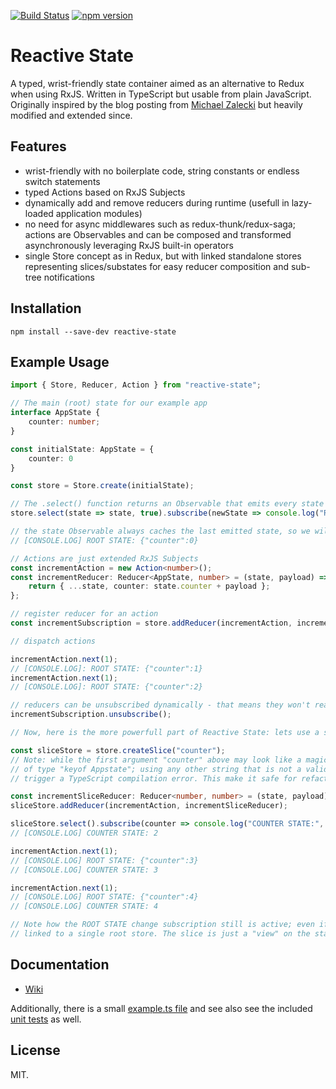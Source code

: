 [![Build Status](https://travis-ci.org/Dynalon/reactive-state.svg?branch=master)](https://travis-ci.org/Dynalon/reactive-state)
[![npm version](https://badge.fury.io/js/reactive-state.svg)](https://badge.fury.io/js/reactive-state)

Reactive State
====

A typed, wrist-friendly state container aimed as an alternative to Redux when using RxJS. Written in TypeScript but usable from plain JavaScript. Originally inspired by the blog posting from [Michael Zalecki](http://michalzalecki.com/use-rxjs-with-react/) but heavily modified and extended since.

Features
----

  * wrist-friendly with no boilerplate code, string constants or endless switch statements
  * typed Actions based on RxJS Subjects
  * dynamically add and remove reducers during runtime (usefull in lazy-loaded application modules)
  * no need for async middlewares such as redux-thunk/redux-saga; actions are Observables and can be composed and transformed asynchronously leveraging RxJS built-in operators
  * single Store concept as in Redux, but with linked standalone stores representing slices/substates for easy reducer composition and sub-tree notifications

Installation
----
```
npm install --save-dev reactive-state
```

Example Usage
----

```typescript
import { Store, Reducer, Action } from "reactive-state";

// The main (root) state for our example app
interface AppState {
    counter: number;
}

const initialState: AppState = {
    counter: 0
}

const store = Store.create(initialState);

// The .select() function returns an Observable that emits every state change; we can subscribe to it
store.select(state => state, true).subscribe(newState => console.log("ROOT STATE:", JSON.stringify(newState)));

// the state Observable always caches the last emitted state, so we will immediately get printed the inital state:
// [CONSOLE.LOG] ROOT STATE: {"counter":0}

// Actions are just extended RxJS Subjects
const incrementAction = new Action<number>();
const incrementReducer: Reducer<AppState, number> = (state, payload) => {
    return { ...state, counter: state.counter + payload };
};

// register reducer for an action
const incrementSubscription = store.addReducer(incrementAction, incrementReducer);

// dispatch actions

incrementAction.next(1);
// [CONSOLE.LOG]: ROOT STATE: {"counter":1}
incrementAction.next(1);
// [CONSOLE.LOG]: ROOT STATE: {"counter":2}

// reducers can be unsubscribed dynamically - that means they won't react to the action anymore
incrementSubscription.unsubscribe();

// Now, here is the more powerfull part of Reactive State: lets use a slice to simplifiy our code!

const sliceStore = store.createSlice("counter");
// Note: while the first argument "counter" above may look like a magic string it is not: it is
// of type "keyof Appstate"; using any other string that is not a valid property name of AppState will thus
// trigger a TypeScript compilation error. This make it safe for refactorings :)

const incrementSliceReducer: Reducer<number, number> = (state, payload) => state + payload;
sliceStore.addReducer(incrementAction, incrementSliceReducer);

sliceStore.select().subscribe(counter => console.log("COUNTER STATE:", counter));
// [CONSOLE.LOG] COUNTER STATE: 2

incrementAction.next(1);
// [CONSOLE.LOG] ROOT STATE: {"counter":3}
// [CONSOLE.LOG] COUNTER STATE: 3

incrementAction.next(1);
// [CONSOLE.LOG] ROOT STATE: {"counter":4}
// [CONSOLE.LOG] COUNTER STATE: 4

// Note how the ROOT STATE change subscription still is active; even if we operate on a slice, it is still
// linked to a single root store. The slice is just a "view" on the state, and replace reducer composition.
```

Documentation
----

  * [Wiki](https://github.com/Dynalon/reactive-state/wiki)

Additionally, there is a small [example.ts file](https://github.com/Dynalon/reactive-state/blob/master/src/example.ts) and see also see the included [unit tests](https://github.com/Dynalon/reactive-state/tree/master/test) as well.

License
----

MIT.
